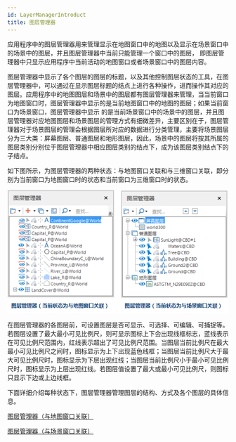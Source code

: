 ```yaml
---
id: LayerManagerIntroduct
title: 图层管理器
---
```

应用程序中的图层管理器用来管理显示在地图窗口中的地图以及显示在场景窗口中的场景中的图层，并且图层管理器中当前只能管理一个窗口中的图层，
即图层管理器中只显示应用程序中当前活动的地图窗口或者场景窗口中的图层内容。

图层管理器中显示了各个图层的图层的标题，以及其他控制图层状态的工具，在图层管理器中，可以通过在显示图层标题的结点上进行各种操作，进而操作其对应的图层。应用程序中的地图图层和场景中的图层都有图层管理器来管理，当当前窗口为地图窗口时，图层管理器中显示的是当前地图窗口中的地图的图层；如果当前窗口为场景窗口，图层管理器中显示
的是当前场景窗口中的场景中的图层，并且图层管理器对应地图图层和场景图层的管理方式有细微差异，主要区别在于，图层管理器对于场景图层的管理会根据图层所对应的数据进行分类管理，主要将场景图层分为三大类：屏幕图层、普通图层和地形图层，因此，场景中的图层将按其所属的图层类别分别位于图层管理器中相应图层类别的结点下，成为该图层类别结点下的子结点。

如下图所示，为图层管理器的两种状态：与地图窗口关联和与三维窗口关联，即分别为当前窗口为地图窗口时的状态和当前窗口为三维窗口时的状态。

![](img/Layer2DManager.png) 
  
在图层管理器的各图层前，可设置图层是否可显示、可选择、可编辑、可捕捉等。若图层设置了最大最小可见比例尺，则可显示图标上下会出现线框标志，蓝线表示在可见比例尺范围内，红线表示超出了可见比例尺范围。当图层当前比例尺在最大最小可见比例尺之间时，图标显示为上下出现蓝色线框；当图层当前比例尺大于最大可见比例尺时，图标显示为下层出现红线；当图层当前比例尺小于最小可见比例尺时，图标显示为上层出现红线。若图层值设置了最大或最小可见比例尺，则图标只显示下边或上边线框。

下面详细介绍每种状态下，图层管理器管理图层的结构、方式及各个图层的具体信息。

 [图层管理器（与地图窗口关联）](Layer2DManager)

 [图层管理器（与场景窗口关联）](Layer3DManager)

